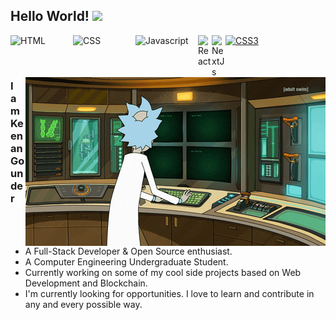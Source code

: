 ## Hello World! <img src="https://raw.githubusercontent.com/iampavangandhi/iampavangandhi/master/gifs/Hi.gif" width="30px"></h2>

<a href="#1">
  <img align="left" alt="HTML" width="100px" src="https://img.shields.io/badge/-HTML5-%23E44D27?style=flat-square&logo=html5&logoColor=ffffff" />

![CSS3](https://img.shields.io/badge/-CSS3-%231572B6?style=flat-square&logo=css3)
</a>
  <img align="left" alt="CSS" width="100px" src="https://img.shields.io/badge/-CSS3-%231572B6?style=flat-square&logo=css3" />
</a>
<a href="#">
  <img align="left" alt="Javascript" width="100px" src="https://img.shields.io/badge/-JavaScript-%23F7DF1C?style=flat-square&logo=javascript&logoColor=000000&labelColor=%23F7DF1C&color=%23FFCE5A" />
</a>
<a href="#">
  <img align="left" alt="React" width="22px" src="https://cdn.jsdelivr.net/npm/simple-icons@v3/icons/telegram.svg" />
</a>
<a href="#">
  <img align="left" alt="NextJs" width="22px" src="" />
</a>

<br />
<img align="right" alt="GIF" src="https://github.com/darshan-jain/darshan-jain/blob/master/rick.gif" />

### I am Keenan Gounder
- A Full-Stack Developer & Open Source enthusiast.
- A Computer Engineering Undergraduate Student. 
- Currently working on some of my cool side projects based on Web Development and Blockchain.
- I'm currently looking for opportunities. I love to learn and contribute in any and every possible way.


